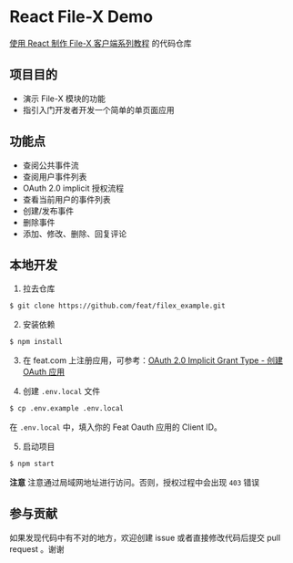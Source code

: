# React File-X Demo

[使用 React 制作 File-X 客户端系列教程](http://new.featapi.com/guides/tutorials/file-x-demo/) 的代码仓库

## 项目目的

- 演示 File-X 模块的功能
- 指引入门开发者开发一个简单的单页面应用

## 功能点

- 查阅公共事件流
- 查阅用户事件列表
- OAuth 2.0 implicit 授权流程
- 查看当前用户的事件列表
- 创建/发布事件
- 删除事件
- 添加、修改、删除、回复评论


## 本地开发


1. 拉去仓库
   
```bash
$ git clone https://github.com/feat/filex_example.git
```

2. 安装依赖

```bash
$ npm install
```

3. 在 feat.com 上注册应用，可参考：[OAuth 2.0 Implicit Grant Type - 创建 OAuth 应用](http://new.featapi.com/guides/tutorials/file-x-demo-oauth-2-0-implicit-grant-type/#%E8%8E%B7%E5%8F%96%E7%94%A8%E6%88%B7%E6%8E%88%E6%9D%83%E7%9A%84%E5%87%86%E5%A4%87%E5%B7%A5%E4%BD%9C_%E2%80%94_%E5%88%9B%E5%BB%BAOAuth%E5%BA%94%E7%94%A8)

4. 创建 `.env.local` 文件

```bash
$ cp .env.example .env.local
```

在 `.env.local` 中，填入你的 Feat Oauth 应用的 Client ID。

5. 启动项目

```bash
$ npm start
```

**注意** 注意通过局域网地址进行访问。否则，授权过程中会出现 `403` 错误

## 参与贡献

如果发现代码中有不对的地方，欢迎创建 issue 或者直接修改代码后提交 pull request 。谢谢